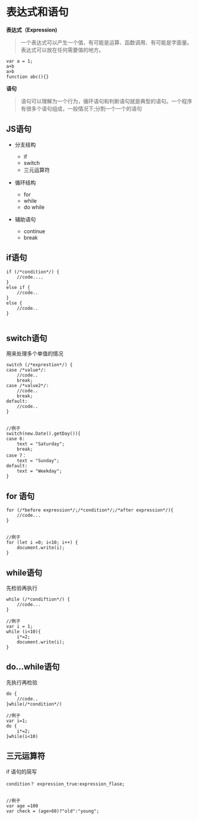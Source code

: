 # 表达式和语句
**表达式（Expression)**
>一个表达式可以产生一个值，有可能是运算、函数调用、有可能是字面量。表达式可以放在任何需要值的地方。
```
var a = 1;
a+b
a>b
function abc(){}
```

**语句**

>语句可以理解为一个行为，循环语句和判断语句就是典型的语句。一个程序有很多个语句组成，一般情况下;分割一个一个的语句


## JS语句
- 分支结构
  - if
  - switch
  - 三元运算符
- 循环结构
  - for
  - while
  - do while

- 辅助语句
  - continue
  - break


## if语句
```
if (/*condition*/) {
    //code....
}
else if {
    //code..
}
else {
    //code..
}


```

## switch语句
用来处理多个单值的情况
```
switch (/*exprestion*/) {
case /*value*/:
    //code..
    break;
case /*value2*/:
    //code..
    break;
default:
    //code..
}


//例子
switch(new.Date().getDay()){
case 6:
    text = "Saturday";
    break;
case 7：
    text = "Sunday";
default:
    text = "Weekday";
}
```


## for 语句
```
for (/*before expression*/;/*condition*/;/*after expression*/){
    //code...
}


//例子
for (let i =0; i<10; i++) {
    document.write(i);
}
```


## while语句
先检验再执行
```
while (/*condiftion*/) {
    //code...
}

//例子
var i = 1;
while (i<10){
    i*=2;
    document.write(i);
}
```



## do...while语句
先执行再检验
```
do {
    //code..
}while(/*condition*/)

//例子
var i=1;
do {
    i*=2;
}while(i<10)
```


## 三元运算符
if 语句的简写
```
condition？ expression_true:expression_flase;


//例子
var age =100
var check = (age>60)?"old":"young";
```